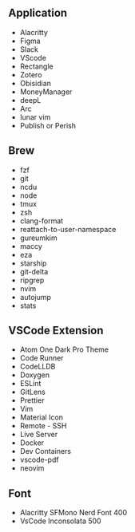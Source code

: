 ## Application

- Alacritty
- Figma
- Slack
- VScode
- Rectangle
- Zotero
- Obisidian 
- MoneyManager
- deepL
- Arc
- lunar vim
- Publish or Perish

## Brew

- fzf
- git
- ncdu
- node
- tmux
- zsh
- clang-format
- reattach-to-user-namespace
- gureumkim
- maccy
- eza
- starship
- git-delta
- ripgrep
- nvim
- autojump
- stats

## VSCode Extension

- Atom One Dark Pro Theme
- Code Runner
- CodeLLDB
- Doxygen
- ESLint
- GitLens
- Prettier
- Vim
- Material Icon
- Remote - SSH
- Live Server
- Docker
- Dev Containers
- vscode-pdf
- neovim

## Font

- Alacritty SFMono Nerd Font 400
- VsCode Inconsolata 500
